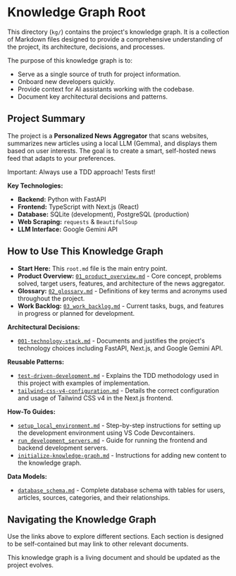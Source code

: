# Knowledge Graph Root

This directory (`kg/`) contains the project's knowledge graph. It is a collection of Markdown files designed to provide a comprehensive understanding of the project, its architecture, decisions, and processes.

The purpose of this knowledge graph is to:
*   Serve as a single source of truth for project information.
*   Onboard new developers quickly.
*   Provide context for AI assistants working with the codebase.
*   Document key architectural decisions and patterns.

## Project Summary

The project is a **Personalized News Aggregator** that scans websites, summarizes new articles using a local LLM (Gemma), and displays them based on user interests. The goal is to create a smart, self-hosted news feed that adapts to your preferences.

Important: Always use a TDD approach! Tests first!

**Key Technologies:**
*   **Backend:** Python with FastAPI
*   **Frontend:** TypeScript with Next.js (React)
*   **Database:** SQLite (development), PostgreSQL (production)
*   **Web Scraping:** `requests` & `BeautifulSoup`
*   **LLM Interface:** Google Gemini API

## How to Use This Knowledge Graph

*   **Start Here:** This `root.md` file is the main entry point.
*   **Product Overview:** [`01_product_overview.md`](./01_product_overview.md) - Core concept, problems solved, target users, features, and architecture of the news aggregator.
*   **Glossary:** [`02_glossary.md`](./02_glossary.md) - Definitions of key terms and acronyms used throughout the project.
*   **Work Backlog:** [`03_work_backlog.md`](./03_work_backlog.md) - Current tasks, bugs, and features in progress or planned for development.

**Architectural Decisions:**
*   [`001-technology-stack.md`](./decisions/001-technology-stack.md) - Documents and justifies the project's technology choices including FastAPI, Next.js, and Google Gemini API.

**Reusable Patterns:**
*   [`test-driven-development.md`](./patterns/test-driven-development.md) - Explains the TDD methodology used in this project with examples of implementation.
*   [`tailwind-css-v4-configuration.md`](./patterns/tailwind-css-v4-configuration.md) - Details the correct configuration and usage of Tailwind CSS v4 in the Next.js frontend.

**How-To Guides:**
*   [`setup_local_environment.md`](./how-to/setup_local_environment.md) - Step-by-step instructions for setting up the development environment using VS Code Devcontainers.
*   [`run_development_servers.md`](./how-to/run_development_servers.md) - Guide for running the frontend and backend development servers.
*   [`initialize-knowledge-graph.md`](./how-to/initialize-knowledge-graph.md) - Instructions for adding new content to the knowledge graph.

**Data Models:**
*   [`database_schema.md`](./data_models/database_schema.md) - Complete database schema with tables for users, articles, sources, categories, and their relationships.

## Navigating the Knowledge Graph

Use the links above to explore different sections. Each section is designed to be self-contained but may link to other relevant documents.

This knowledge graph is a living document and should be updated as the project evolves.